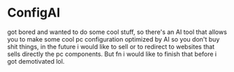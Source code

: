 # ConfigAI

got bored and wanted to do some cool stuff, so there's an AI tool that allows you to make some cool pc configuration optimized by AI so you don't buy shit things, 
in the future i would like to sell or to redirect to websites that sells directly the pc components.
But fn i would like to finish that before i got demotivated lol.

